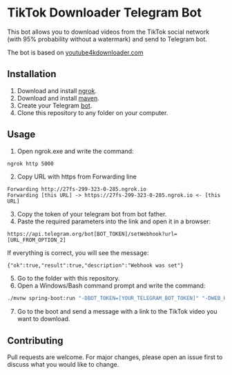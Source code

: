 # TikTok Downloader Telegram Bot

This bot allows you to download videos from the TikTok social network (with 95% probability without a watermark) and 
send to Telegram bot.

The bot is based on [youtube4kdownloader.com](https://youtube4kdownloader.com/)

## Installation

1. Download and install [ngrok](https://ngrok.com/download).
2. Download and install [maven](https://maven.apache.org/).
3. Create your Telegram [bot](https://telegram.me/BotFather).
4. Clone this repository to any folder on your computer.

## Usage

1. Open ngrok.exe and write the command:

```bash
ngrok http 5000
```
2. Copy URL with https from Forwarding line

```text
Forwarding http://27fs-299-323-0-285.ngrok.io                    
Forwarding [this URL] -> https://27fs-299-323-0-285.ngrok.io <- [this URL]  
```

3. Copy the token of your telegram bot from bot father.
4. Paste the required parameters into the link and open it in a browser:

```text
https://api.telegram.org/bot[BOT_TOKEN]/setWebhook?url=[URL_FROM_OPTION_2]
```
If everything is correct, you will see the message:
```text
{"ok":true,"result":true,"description":"Webhook was set"}
```
5. Go to the folder with this repository.
6. Open a Windows/Bash command prompt and write the command:

```bash
./mvnw spring-boot:run "-DBOT_TOKEN=[YOUR_TELEGRAM_BOT_TOKEN]" "-DWEB_HOOK_PATH=[URL_FROM_FROM_OPTION_2]"
```
7. Go to the boot and send a message with a link to the TikTok video you want to download.

## Contributing
Pull requests are welcome. For major changes, please open an issue first to discuss what you would like to change.
